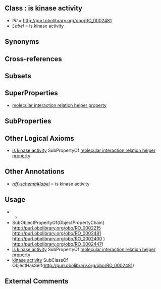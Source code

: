 
## Class : is kinase activity

 * *IRI* = http://purl.obolibrary.org/obo/RO_0002481
 * *Label* = is kinase activity

## Synonyms


## Cross-references


## Subsets


## SuperProperties

 * [molecular interaction relation helper property](../../RO/64/RO_0002564.md)

## SubProperties


## Other Logical Axioms

 * [is kinase activity](../../RO/81/RO_0002481.md) SubPropertyOf [molecular interaction relation helper property](../../RO/64/RO_0002564.md)

## Other Annotations

 * *[rdf-schema#label](../../el/rdf-schema#label.md)* = is kinase activity

## Usage

 * -
 * SubObjectPropertyOf(ObjectPropertyChain( <http://purl.obolibrary.org/obo/RO_0002215> <http://purl.obolibrary.org/obo/RO_0002481> <http://purl.obolibrary.org/obo/RO_0002400> ) <http://purl.obolibrary.org/obo/RO_0002447>)
 * [is kinase activity](../../RO/81/RO_0002481.md) SubPropertyOf [molecular interaction relation helper property](../../RO/64/RO_0002564.md)
 * [kinase activity](../../GO/01/GO_0016301.md) SubClassOf ObjectHasSelf(<http://purl.obolibrary.org/obo/RO_0002481>)

## External Comments

